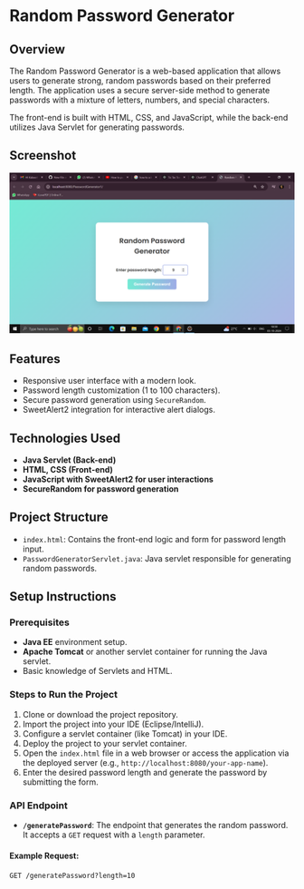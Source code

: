 # Random Password Generator

## Overview

The Random Password Generator is a web-based application that allows users to generate strong, random passwords based on their preferred length. The application uses a secure server-side method to generate passwords with a mixture of letters, numbers, and special characters.

The front-end is built with HTML, CSS, and JavaScript, while the back-end utilizes Java Servlet for generating passwords.

## Screenshot
![image alt](https://github.com/Kalavathi18/secure-key-generator18/blob/610685a1d0fe69ea0b47da8258760b9d437bd048/Screenshot%20(166).png)


## Features

- Responsive user interface with a modern look.
- Password length customization (1 to 100 characters).
- Secure password generation using `SecureRandom`.
- SweetAlert2 integration for interactive alert dialogs.

## Technologies Used

- **Java Servlet (Back-end)**
- **HTML, CSS (Front-end)**
- **JavaScript with SweetAlert2 for user interactions**
- **SecureRandom for password generation**

## Project Structure

- `index.html`: Contains the front-end logic and form for password length input.
- `PasswordGeneratorServlet.java`: Java servlet responsible for generating random passwords.
  

## Setup Instructions

### Prerequisites

- **Java EE** environment setup.
- **Apache Tomcat** or another servlet container for running the Java servlet.
- Basic knowledge of Servlets and HTML.

### Steps to Run the Project

1. Clone or download the project repository.
2. Import the project into your IDE (Eclipse/IntelliJ).
3. Configure a servlet container (like Tomcat) in your IDE.
4. Deploy the project to your servlet container.
5. Open the `index.html` file in a web browser or access the application via the deployed server (e.g., `http://localhost:8080/your-app-name`).
6. Enter the desired password length and generate the password by submitting the form.

### API Endpoint

- **`/generatePassword`**: The endpoint that generates the random password. It accepts a `GET` request with a `length` parameter.

#### Example Request:

```http
GET /generatePassword?length=10
